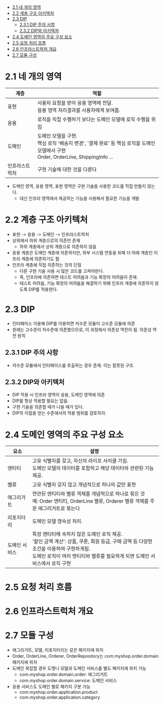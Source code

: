 <!-- TOC -->
* [2.1 네 개의 영역](#21-네-개의-영역)
* [2.2 계층 구조 아키텍처](#22-계층-구조-아키텍처)
* [2.3 DIP](#23-dip)
  * [2.3.1 DIP 주의 사항](#231-dip-주의-사항)
  * [2.3.2 DIP와 아키텍처](#232-dip와-아키텍처)
* [2.4 도메인 영역의 주요 구성 요소](#24-도메인-영역의-주요-구성-요소)
* [2.5 요청 처리 흐름](#25-요청-처리-흐름)
* [2.6 인프라스트럭처 개요](#26-인프라스트럭처-개요)
* [2.7 모듈 구성](#27-모듈-구성)
<!-- TOC -->

# 2.1 네 개의 영역

| 계층      | 역할                                                                                                    |
|---------|-------------------------------------------------------------------------------------------------------|
| 표현      | 사용자 요청을 받아 응용 영역에 전달. <br> 응용 영역 처리결과를 사용자에게 보여줌.                                                     |
| 응용      | 로직을 직접 수행하기 보다는 도메인 모델에 로직 수행을 위임                                                                     |
| 도메인     | 도메인 모델을 구현. <br> 핵심 로직 '배송지 변경', '결제 완료' 등 핵심 로직을 도메인 모델에서 구현 <br> Order, OrderLine, ShippingInfo ... |
| 인프라스트럭처 | 구현 기술에 대한 것을 다룬다                                                                                      |


- 도메인 영역, 응용 영역, 표현 영역은 구현 기술을 사용한 코드를 직접 만들지 않는다.
  - 대신 인프라 영역에서 제공하는 기능을 사용해서 필요한 기능을 개발

# 2.2 계층 구조 아키텍처

- 표현 -> 응용 -> 도메인 -> 인프라스트럭처
- 상위에서 하위 계층으로의 의존만 존재
  - 하위 계층에서 상위 계층으로 의존하지 않음
- 응용 계층은 도메인 계층에 의존하지만, 외부 시스템 연동을 위해 더 아래 계층인 이프라 계층에 의존하기도 함.
- 인프라 계층에 직접 의존하는 것의 단점
  - 다른 구현 기술 사용 시 많은 코드를 고쳐야한다.
  - 즉, 인프라에 의존하면 테스트 어려움과 기능 확장의 어려움이 존재.
   - 테스트 어려움, 기능 확장의 어려움을 해결하기 위해 인프라 계층에 의존하지 않도록 DIP를 적용한다.

# 2.3 DIP

- 인터페이스 이용해 DIP를 이용하면 저수준 모듈이 고수준 모듈에 의존
 - 원래는 고수준이 저수준에 의존했으므로, 이 과정에서 의존성 역전이 됨. 의존성 역전 원칙  

## 2.3.1 DIP 주의 사항

- 저수준 모듈에서 인터페이스를 추출하는 경우 존재. 이는 잘못된 구조.


## 2.3.2 DIP와 아키텍처

- DIP 적용 시 인프라 영역이 응용, 도메인 영역에 의존
- DIP를 항상 적용할 필요는 없음. 
 - 구현 기술을 의존할 때가 나을 때가 있다.
 - DIP의 이점을 얻는 수준에서의 적용 범위를 검토하자.

# 2.4 도메인 영역의 주요 구성 요소

| 요소      | 설명                                                                                                                                     |
|---------|----------------------------------------------------------------------------------------------------------------------------------------|
| 엔티티     | 고유 식별자를 갖고, 자신의 라이프 사이클 가짐. <br> 도메인 모델의 데이터를 포함하고 해당 데이터와 관련된 기능 제공.                                                                  |
| 밸류      | 고유 식별자 갖지 않고 개념적으로 하나의 값만 표현                                                                                                           |
| 애그리거트   | 연관된 엔티티와 밸류 객체를 개념적으로 하나로 묶은 것 <br> 예: Order 엔티티, OrderLine 밸류, Orderer 밸류 객체를 주문 애그리거트로 묶는다                                           |
| 리포지터리   | 도메인 모델 영속성 처리.                                                                                                                         |
| 도메인 서비스 | 특정 엔티티에 속하지 않은 도메인 로직 제공. <br> '할인 금액 계산': 상품, 쿠폰, 회원 등급, 구매 금액 등 다양한 조건을 이용하여 구현하게됨. <br> 도메인 로직이 여러 엔티티와 밸류를 필요하게 되면 도메인 서비스에서 로직 구현 |


# 2.5 요청 처리 흐름

# 2.6 인프라스트럭처 개요

# 2.7 모듈 구성

- 애그리거트, 모델, 리포지터리는 같은 패키지에 위치
 - Order, OrderLine, Orderer, OrderRepository는 com.myshop.order.domain 패키지에 위치
- 도메인 복잡할 경우 도멩니 모델과 도메인 서비스를 별도 패키지에 위치 가능
  - com.myshop.order.domain.order: 애그리거트 
  - com.myshop.order.domain.service: 도메인 서비스
- 응용 서비스도 도메인 별로 패키지 구분 가능
  - com.myshop.order.application.product
  - com.myshop.order.application.category